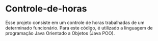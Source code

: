 # Controle-de-horas
Esse projeto consiste em um controle de horas trabalhadas de um determinado funcionário. Para este código, é utilizado a linguagem de programação Java Orientado a Objetos (Java POO).
